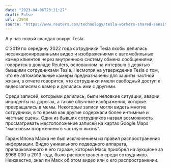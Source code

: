 ```yaml
---
date: "2023-04-06T23:21:27"
draft: False
url: /3948
source: "https://www.reuters.com/technology/tesla-workers-shared-sensitive-images-recorded-by-customer-cars-2023-04-06/"
---
```


А у нас новый скандал вокруг Tesla.

С 2019 по середину 2022 года сотрудники Tesla якобы делились несанкционированными видео и изображениями с автомобильных камер клиентов через внутреннюю систему обмена сообщениями, говорится в докладе Reuters, основанном на интервью с девятью бывшими сотрудниками Tesla. Несмотря на утверждение Tesla о том, что ее автомобильные камеры предназначены для защиты частной жизни, в отчете говорится, что сотрудники имели свободный доступ к видеозаписям с камер и делились ими с другими.

Среди записей, которыми делились, были неловкие ситуации, аварии, инциденты на дорогах, а также обычные изображения, которые превращались в мемы. Некоторые записи могли видеть многие сотрудники, в то время как другие содержали более интимные и частные сцены. Один из бывших сотрудников назвал возможность просматривать местоположение записей на картах Google Maps "массовым вторжением в частную жизнь".

Гараж Илона Маска не был исключением из правил распространения информации. Видео уникального подводного аппарата, припаркованного в его гараже, который Маск приобрел на аукционе за $968 000 в 2013 году, было распространено среди сотрудников. Неизвестно, знал ли Маск об этом видео или о его распространении.
